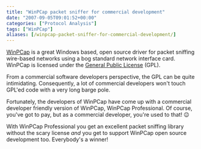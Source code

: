 ```yaml
---
title: "WinPCap packet sniffer for commercial development"
date: "2007-09-05T09:01:52+00:00"
categories: ["Protocol Analysis"]
tags: ["WinPCap"]
aliases: [/winpcap-packet-sniffer-for-commercial-development/]
---
```


<a href="http://www.winpcap.org/">WinPCap</a> is a great Windows based, open source driver for packet sniffing wire-based networks using a bog standard network interface card. WinPCap is licensed under the <a href="http://www.gnu.org/copyleft/gpl.html">General Public License</a> (GPL).

From a commercial software developers perspective, the GPL can be quite intimidating. Consequently, a lot of commercial developers won't touch GPL'ed code with a very long barge pole.

Fortunately, the developers of WinPCap have come up with a commercial developer friendly version of WinPCap, WinPCap Professional. Of course, you've got to pay, but as a commercial developer, you're used to that! :wink:

With WinPCap Professional you get an excellent packet sniffing library without the scary license <em>and</em> you get to support WinPCap open source development too. Everybody's a winner!
